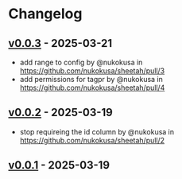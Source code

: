 # Changelog

## [v0.0.3](https://github.com/nukokusa/sheetah/compare/v0.0.2...v0.0.3) - 2025-03-21
- add range to config by @nukokusa in https://github.com/nukokusa/sheetah/pull/3
- add permissions for tagpr by @nukokusa in https://github.com/nukokusa/sheetah/pull/4

## [v0.0.2](https://github.com/nukokusa/sheetah/compare/v0.0.1...v0.0.2) - 2025-03-19
- stop requireing the id column by @nukokusa in https://github.com/nukokusa/sheetah/pull/2

## [v0.0.1](https://github.com/nukokusa/sheetah/commits/v0.0.1) - 2025-03-19
